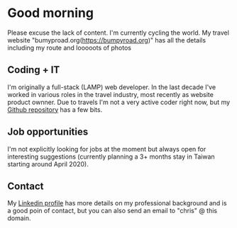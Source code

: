 # Good morning

Please excuse the lack of content. I'm currently cycling the world. My travel website "bumyproad.org(https://bumpyroad.org)" has all the details including my route and looooots of photos

## Coding + IT
I'm originally a full-stack (LAMP) web developer. In the last decade I've worked in various roles in the travel industry, most recently as website product ownner. Due to travels I'm not a very active coder right now, but my [Github repository](https://github.com/chris-ca/) has a few bits.

## Job opportunities
I'm not explicitly looking for jobs at the moment but always open for interesting suggestions (currently planning a 3+ months stay in Taiwan starting around April 2020).

## Contact
My [Linkedin profile](https://www.linkedin.com/in/christian-weyland-5b82ab5) has more details on my professional background and is a good poin of contact, but you can also send an email to "chris" @ this domain.
